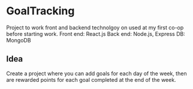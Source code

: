# GoalTracking
Project to work front and backend technolgoy on used at my first co-op before starting work. 
Front end: React.js
Back end: Node.js, Express
DB: MongoDB 

## Idea
Create a project where you can add goals for each day of the week, then are rewarded points for each goal completed at the end of the week. 
